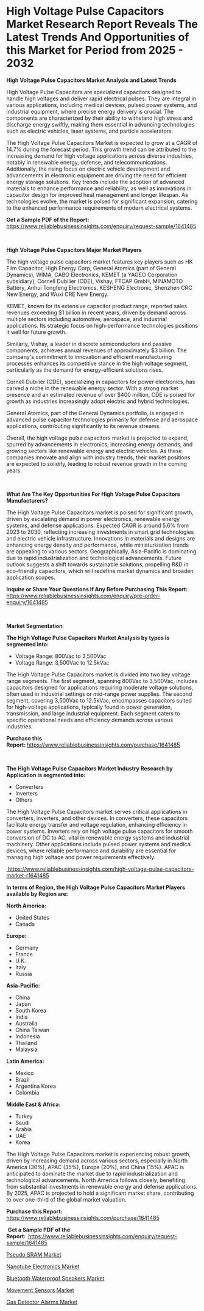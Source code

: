 <p><h1>High Voltage Pulse Capacitors Market Research Report Reveals The Latest Trends And Opportunities of this Market for Period from 2025 - 2032</h1></p><p><strong>High Voltage Pulse Capacitors Market Analysis and Latest Trends</strong></p>
<p><p>High Voltage Pulse Capacitors are specialized capacitors designed to handle high voltages and deliver rapid electrical pulses. They are integral in various applications, including medical devices, pulsed power systems, and industrial equipment, where precise energy delivery is crucial. The components are characterized by their ability to withstand high stress and discharge energy swiftly, making them essential in advancing technologies such as electric vehicles, laser systems, and particle accelerators.</p><p>The High Voltage Pulse Capacitors Market is expected to grow at a CAGR of 14.7% during the forecast period. This growth trend can be attributed to the increasing demand for high voltage applications across diverse industries, notably in renewable energy, defense, and telecommunications. Additionally, the rising focus on electric vehicle development and advancements in electronic equipment are driving the need for efficient energy storage solutions. Key trends include the adoption of advanced materials to enhance performance and reliability, as well as innovations in capacitor design for improved heat management and longer lifespan. As technologies evolve, the market is poised for significant expansion, catering to the enhanced performance requirements of modern electrical systems.</p></p>
<p><strong>Get a Sample PDF of the Report:&nbsp;</strong> <a href="https://www.reliablebusinessinsights.com/enquiry/request-sample/1641485?utm_campaign=1837&utm_medium=2&utm_source=Github&utm_content=ia&utm_term=11022025&utm_id=high-voltage-pulse-capacitors">https://www.reliablebusinessinsights.com/enquiry/request-sample/1641485</a></p>
<p>&nbsp;</p>
<p><strong>High Voltage Pulse Capacitors Major Market Players</strong></p>
<p><p>The high voltage pulse capacitors market features key players such as HK Film Capacitor, High Energy Corp, General Atomics (part of General Dynamics), WIMA, CABO Electronics, KEMET (a YAGEO Corporation subsidiary), Cornell Dubilier (CDE), Vishay, FTCAP GmbH, MINAMOTO Battery, Anhui Tongfeng Electronics, KESHENG Electronic, Shenzhen CRC New Energy, and Wuxi CRE New Energy. </p><p>KEMET, known for its extensive capacitor product range, reported sales revenues exceeding $1 billion in recent years, driven by demand across multiple sectors including automotive, aerospace, and industrial applications. Its strategic focus on high-performance technologies positions it well for future growth.</p><p>Similarly, Vishay, a leader in discrete semiconductors and passive components, achieves annual revenues of approximately $3 billion. The company's commitment to innovation and efficient manufacturing processes enhances its competitive stance in the high voltage segment, particularly as the demand for energy-efficient solutions rises.</p><p>Cornell Dubilier (CDE), specializing in capacitors for power electronics, has carved a niche in the renewable energy sector. With a strong market presence and an estimated revenue of over $400 million, CDE is poised for growth as industries increasingly adopt electric and hybrid technologies.</p><p>General Atomics, part of the General Dynamics portfolio, is engaged in advanced pulse capacitor technologies primarily for defense and aerospace applications, contributing significantly to its revenue streams. </p><p>Overall, the high voltage pulse capacitors market is projected to expand, spurred by advancements in electronics, increasing energy demands, and growing sectors like renewable energy and electric vehicles. As these companies innovate and align with industry trends, their market positions are expected to solidify, leading to robust revenue growth in the coming years.</p></p>
<p>&nbsp;</p>
<p><strong>What Are The Key Opportunities For High Voltage Pulse Capacitors Manufacturers?</strong></p>
<p><p>The High Voltage Pulse Capacitors market is poised for significant growth, driven by escalating demand in power electronics, renewable energy systems, and defense applications. Expected CAGR is around 5.6% from 2023 to 2030, reflecting increasing investments in smart grid technologies and electric vehicle infrastructure. Innovations in materials and designs are enhancing energy density and performance, while miniaturization trends are appealing to various sectors. Geographically, Asia-Pacific is dominating due to rapid industrialization and technological advancements. Future outlook suggests a shift towards sustainable solutions, propelling R&D in eco-friendly capacitors, which will redefine market dynamics and broaden application scopes.</p></p>
<p><strong>Inquire or Share Your Questions If Any Before Purchasing This Report:</strong> <a href="https://www.reliablebusinessinsights.com/enquiry/pre-order-enquiry/1641485?utm_campaign=1837&utm_medium=2&utm_source=Github&utm_content=ia&utm_term=11022025&utm_id=high-voltage-pulse-capacitors">https://www.reliablebusinessinsights.com/enquiry/pre-order-enquiry/1641485</a></p>
<p>&nbsp;</p>
<p><strong>Market Segmentation</strong></p>
<p><strong>The High Voltage Pulse Capacitors Market Analysis by types is segmented into:</strong></p>
<p><ul><li>Voltage Range: 800Vac to 3,500Vac</li><li>Voltage Range: 3,500Vac to 12.5kVac</li></ul></p>
<p><p>The High Voltage Pulse Capacitors market is divided into two key voltage range segments. The first segment, spanning 800Vac to 3,500Vac, includes capacitors designed for applications requiring moderate voltage solutions, often used in industrial settings or mid-range power supplies. The second segment, covering 3,500Vac to 12.5kVac, encompasses capacitors suited for high-voltage applications, typically found in power generation, transmission, and large industrial equipment. Each segment caters to specific operational needs and efficiency demands across various industries.</p></p>
<p><strong>Purchase this Report:&nbsp;</strong><a href="https://www.reliablebusinessinsights.com/purchase/1641485?utm_campaign=1837&utm_medium=2&utm_source=Github&utm_content=ia&utm_term=11022025&utm_id=high-voltage-pulse-capacitors">https://www.reliablebusinessinsights.com/purchase/1641485</a></p>
<p>&nbsp;</p>
<p><strong>The High Voltage Pulse Capacitors Market Industry Research by Application is segmented into:</strong></p>
<p><ul><li>Converters</li><li>Inverters</li><li>Others</li></ul></p>
<p><p>The High Voltage Pulse Capacitors market serves critical applications in converters, inverters, and other devices. In converters, these capacitors facilitate energy transfer and voltage regulation, enhancing efficiency in power systems. Inverters rely on high voltage pulse capacitors for smooth conversion of DC to AC, vital in renewable energy systems and industrial machinery. Other applications include pulsed power systems and medical devices, where reliable performance and durability are essential for managing high voltage and power requirements effectively.</p></p>
<p><a href="https://www.reliablebusinessinsights.com/high-voltage-pulse-capacitors-market-r1641485?utm_campaign=1837&utm_medium=2&utm_source=Github&utm_content=ia&utm_term=11022025&utm_id=high-voltage-pulse-capacitors">&nbsp;https://www.reliablebusinessinsights.com/high-voltage-pulse-capacitors-market-r1641485</a></p>
<p><strong>In terms of Region, the High Voltage Pulse Capacitors Market Players available by Region are:</strong></p>
<p>
    <p> <strong> North America: </strong>
        <ul>
            <li>United States</li>
            <li>Canada</li>
        </ul>
        </p> 
    <p> <strong> Europe: </strong>
        <ul>
            <li>Germany</li>
            <li>France</li>
            <li>U.K.</li>
            <li>Italy</li>
            <li>Russia</li>
        </ul>
        </p> 
    <p> <strong> Asia-Pacific: </strong>
        <ul>
            <li>China</li>
            <li>Japan</li>
            <li>South Korea</li>
            <li>India</li>
            <li>Australia</li>
            <li>China Taiwan</li>
            <li>Indonesia</li>
            <li>Thailand</li>
            <li>Malaysia</li>
        </ul>
        </p> 
    <p> <strong> Latin America: </strong>
        <ul>
            <li>Mexico</li>
            <li>Brazil</li>
            <li>Argentina Korea</li>
            <li>Colombia</li>
        </ul>
        </p> 
    <p> <strong> Middle East & Africa: </strong>
        <ul>
            <li>Turkey</li>
            <li>Saudi</li>
            <li>Arabia</li>
            <li>UAE</li>
            <li>Korea</li>
        </ul>
    </p>
    </p>
<p><p>The High Voltage Pulse Capacitors market is experiencing robust growth, driven by increasing demand across various sectors, especially in North America (30%), APAC (35%), Europe (20%), and China (15%). APAC is anticipated to dominate the market due to rapid industrialization and technological advancements. North America follows closely, benefiting from substantial investments in renewable energy and defense applications. By 2025, APAC is projected to hold a significant market share, contributing to over one-third of the global market valuation.</p></p>
<p><strong>Purchase this Report: </strong><a href="https://www.reliablebusinessinsights.com/purchase/1641485?utm_campaign=1837&utm_medium=2&utm_source=Github&utm_content=ia&utm_term=11022025&utm_id=high-voltage-pulse-capacitors">https://www.reliablebusinessinsights.com/purchase/1641485</a></p>
<p>&nbsp;<strong>Get a Sample PDF of the Report:&nbsp;&nbsp;</strong><a href="https://www.reliablebusinessinsights.com/enquiry/request-sample/1641485?utm_campaign=1837&utm_medium=2&utm_source=Github&utm_content=ia&utm_term=11022025&utm_id=high-voltage-pulse-capacitors">https://www.reliablebusinessinsights.com/enquiry/request-sample/1641485</a></p>
<p><strong></strong></p>
<p><p><a href="https://github.com/fatumobinnu/Market-Research-Report-List-1/blob/main/pseudo-sram-market.md?utm_campaign=1837&utm_medium=2&utm_source=Github&utm_content=ia&utm_term=11022025&utm_id=high-voltage-pulse-capacitors">Pseudo SRAM Market</a></p><p><a href="https://github.com/kaddahblejc/Market-Research-Report-List-1/blob/main/nanotube-electronics-market.md?utm_campaign=1837&utm_medium=2&utm_source=Github&utm_content=ia&utm_term=11022025&utm_id=high-voltage-pulse-capacitors">Nanotube Electronics Market</a></p><p><a href="https://github.com/gyenesephacy/Market-Research-Report-List-1/blob/main/bluetooth-waterproof-speakers-market.md?utm_campaign=1837&utm_medium=2&utm_source=Github&utm_content=ia&utm_term=11022025&utm_id=high-voltage-pulse-capacitors">Bluetooth Waterproof Speakers Market</a></p><p><a href="https://github.com/pidlisseas/Market-Research-Report-List-1/blob/main/movement-sensors-market.md?utm_campaign=1837&utm_medium=2&utm_source=Github&utm_content=ia&utm_term=11022025&utm_id=high-voltage-pulse-capacitors">Movement Sensors Market</a></p><p><a href="https://github.com/tsininazzy/Market-Research-Report-List-1/blob/main/gas-detector-alarms-market.md?utm_campaign=1837&utm_medium=2&utm_source=Github&utm_content=ia&utm_term=11022025&utm_id=high-voltage-pulse-capacitors">Gas Detector Alarms Market</a></p></p>